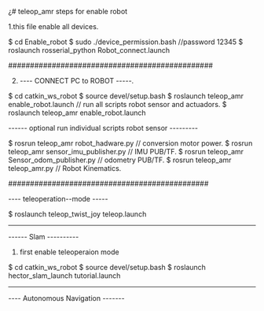 ¿# teleop_amr
steps for enable robot

1.this file enable all devices.

$ cd Enable_robot
$ sudo ./device_permission.bash	                    //password 12345
$ roslaunch rosserial_python Robot_connect.launch

###############################################

2. ---- CONNECT PC to ROBOT -----.

$ cd catkin_ws_robot
$ source devel/setup.bash
$ roslaunch teleop_amr enable_robot.launch         // run all scripts robot sensor and actuadors.
$ roslaunch teleop_amr enable_robot.launch 

------ optional run individual scripts robot sensor ---------

$ rosrun teleop_amr robot_hadware.py               // conversion motor power.
$ rosrun teleop_amr sensor_imu_publisher.py        // IMU PUB/TF.
$ rosrun teleop_amr Sensor_odom_publisher.py	   // odometry PUB/TF.
$ rosrun teleop_amr teleop_amr.py	           // Robot Kinematics.


##############################################


---- teleoperation--mode -----

$ roslaunch teleop_twist_joy teleop.launch


----------------------------


------     Slam         ----------

1. first enable teleoperaion mode

$ cd catkin_ws_robot
$ source devel/setup.bash
$ roslaunch hector_slam_launch tutorial.launch

------------------------------------



---- Autonomous Navigation -------




